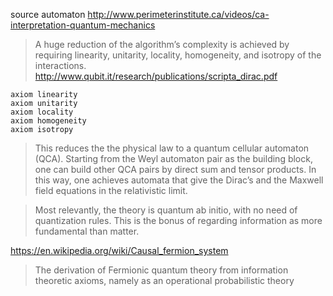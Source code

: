 
source automaton
  http://www.perimeterinstitute.ca/videos/ca-interpretation-quantum-mechanics

> A huge reduction of
the algorithmʼs complexity is achieved by requiring linearity,
unitarity, locality, homogeneity, and isotropy of
the interactions. http://www.qubit.it/research/publications/scripta_dirac.pdf

```
axiom linearity
axiom unitarity
axiom locality
axiom homogeneity
axiom isotropy
```

>  This reduces the the physical law to a quantum cellular automaton (QCA).
>  Starting from the Weyl automaton pair as the building block, one can build other QCA pairs by direct sum and tensor products. In this way, one achieves automata that give the Diracʼs and the Maxwell field equations in the relativistic limit.

> Most relevantly, the
theory is quantum ab initio, with no need of quantization
rules. This is the bonus of regarding information as more
fundamental than matter.

https://en.wikipedia.org/wiki/Causal_fermion_system

> The derivation of Fermionic quantum theory
from information theoretic axioms, namely as an operational
probabilistic theory
